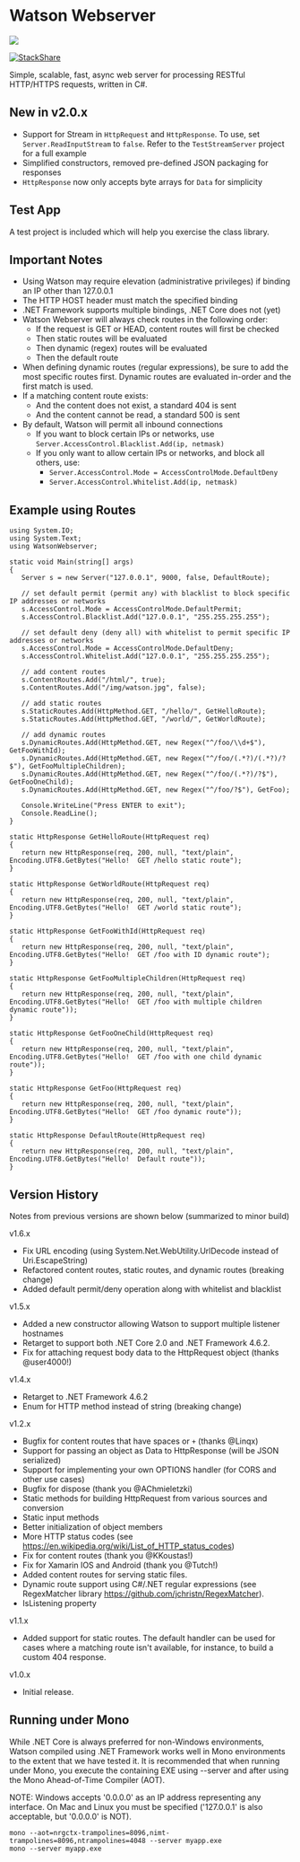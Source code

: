 # Watson Webserver

[![][nuget-img]][nuget]

[nuget]:     https://www.nuget.org/packages/Watson/
[nuget-img]: https://badge.fury.io/nu/Object.svg
[![StackShare](https://img.shields.io/badge/tech-stack-0690fa.svg?style=flat)](https://stackshare.io/jchristn/watsonwebserver)

Simple, scalable, fast, async web server for processing RESTful HTTP/HTTPS requests, written in C#.

## New in v2.0.x

- Support for Stream in ```HttpRequest``` and ```HttpResponse```.  To use, set ```Server.ReadInputStream``` to ```false```.  Refer to the ```TestStreamServer``` project for a full example
- Simplified constructors, removed pre-defined JSON packaging for responses
- ```HttpResponse``` now only accepts byte arrays for ```Data``` for simplicity

## Test App

A test project is included which will help you exercise the class library.

## Important Notes

- Using Watson may require elevation (administrative privileges) if binding an IP other than 127.0.0.1
- The HTTP HOST header must match the specified binding
- .NET Framework supports multiple bindings, .NET Core does not (yet)
- Watson Webserver will always check routes in the following order:
  - If the request is GET or HEAD, content routes will first be checked
  - Then static routes will be evaluated
  - Then dynamic (regex) routes will be evaluated
  - Then the default route
- When defining dynamic routes (regular expressions), be sure to add the most specific routes first.  Dynamic routes are evaluated in-order and the first match is used.
- If a matching content route exists:
  - And the content does not exist, a standard 404 is sent
  - And the content cannot be read, a standard 500 is sent
- By default, Watson will permit all inbound connections
  - If you want to block certain IPs or networks, use ```Server.AccessControl.Blacklist.Add(ip, netmask)```
  - If you only want to allow certain IPs or networks, and block all others, use:
    - ```Server.AccessControl.Mode = AccessControlMode.DefaultDeny```
    - ```Server.AccessControl.Whitelist.Add(ip, netmask)```
    
## Example using Routes
```
using System.IO;
using System.Text;
using WatsonWebserver;

static void Main(string[] args)
{
   Server s = new Server("127.0.0.1", 9000, false, DefaultRoute);

   // set default permit (permit any) with blacklist to block specific IP addresses or networks
   s.AccessControl.Mode = AccessControlMode.DefaultPermit;
   s.AccessControl.Blacklist.Add("127.0.0.1", "255.255.255.255");  

   // set default deny (deny all) with whitelist to permit specific IP addresses or networks
   s.AccessControl.Mode = AccessControlMode.DefaultDeny;
   s.AccessControl.Whitelist.Add("127.0.0.1", "255.255.255.255");

   // add content routes
   s.ContentRoutes.Add("/html/", true);
   s.ContentRoutes.Add("/img/watson.jpg", false);

   // add static routes
   s.StaticRoutes.Add(HttpMethod.GET, "/hello/", GetHelloRoute);
   s.StaticRoutes.Add(HttpMethod.GET, "/world/", GetWorldRoute);

   // add dynamic routes
   s.DynamicRoutes.Add(HttpMethod.GET, new Regex("^/foo/\\d+$"), GetFooWithId);
   s.DynamicRoutes.Add(HttpMethod.GET, new Regex("^/foo/(.*?)/(.*?)/?$"), GetFooMultipleChildren);
   s.DynamicRoutes.Add(HttpMethod.GET, new Regex("^/foo/(.*?)/?$"), GetFooOneChild);
   s.DynamicRoutes.Add(HttpMethod.GET, new Regex("^/foo/?$"), GetFoo); 

   Console.WriteLine("Press ENTER to exit");
   Console.ReadLine();
}

static HttpResponse GetHelloRoute(HttpRequest req)
{
   return new HttpResponse(req, 200, null, "text/plain", Encoding.UTF8.GetBytes("Hello!  GET /hello static route");
}

static HttpResponse GetWorldRoute(HttpRequest req)
{
   return new HttpResponse(req, 200, null, "text/plain", Encoding.UTF8.GetBytes("Hello!  GET /world static route");
}

static HttpResponse GetFooWithId(HttpRequest req)
{
   return new HttpResponse(req, 200, null, "text/plain", Encoding.UTF8.GetBytes("Hello!  GET /foo with ID dynamic route");
}

static HttpResponse GetFooMultipleChildren(HttpRequest req)
{ 
   return new HttpResponse(req, 200, null, "text/plain", Encoding.UTF8.GetBytes("Hello!  GET /foo with multiple children dynamic route"));
}

static HttpResponse GetFooOneChild(HttpRequest req)
{ 
   return new HttpResponse(req, 200, null, "text/plain", Encoding.UTF8.GetBytes("Hello!  GET /foo with one child dynamic route"));
}

static HttpResponse GetFoo(HttpRequest req)
{ 
   return new HttpResponse(req, 200, null, "text/plain", Encoding.UTF8.GetBytes("Hello!  GET /foo dynamic route"));
}

static HttpResponse DefaultRoute(HttpRequest req)
{
   return new HttpResponse(req, 200, null, "text/plain", Encoding.UTF8.GetBytes("Hello!  Default route"));
}
```
 
## Version History

Notes from previous versions are shown below (summarized to minor build)

v1.6.x

- Fix URL encoding (using System.Net.WebUtility.UrlDecode instead of Uri.EscapeString)
- Refactored content routes, static routes, and dynamic routes (breaking change)
- Added default permit/deny operation along with whitelist and blacklist

v1.5.x

- Added a new constructor allowing Watson to support multiple listener hostnames
- Retarget to support both .NET Core 2.0 and .NET Framework 4.6.2.
- Fix for attaching request body data to the HttpRequest object (thanks @user4000!)

v1.4.x

- Retarget to .NET Framework 4.6.2
- Enum for HTTP method instead of string (breaking change)

v1.2.x

- Bugfix for content routes that have spaces or ```+``` (thanks @Linqx)
- Support for passing an object as Data to HttpResponse (will be JSON serialized)
- Support for implementing your own OPTIONS handler (for CORS and other use cases)
- Bugfix for dispose (thank you @AChmieletzki)
- Static methods for building HttpRequest from various sources and conversion
- Static input methods
- Better initialization of object members
- More HTTP status codes (see https://en.wikipedia.org/wiki/List_of_HTTP_status_codes)
- Fix for content routes (thank you @KKoustas!)
- Fix for Xamarin IOS and Android (thank you @Tutch!)
- Added content routes for serving static files.
- Dynamic route support using C#/.NET regular expressions (see RegexMatcher library https://github.com/jchristn/RegexMatcher).
- IsListening property

v1.1.x

- Added support for static routes.  The default handler can be used for cases where a matching route isn't available, for instance, to build a custom 404 response.

v1.0.x

- Initial release.

## Running under Mono

While .NET Core is always preferred for non-Windows environments, Watson compiled using .NET Framework works well in Mono environments to the extent that we have tested it. It is recommended that when running under Mono, you execute the containing EXE using --server and after using the Mono Ahead-of-Time Compiler (AOT).

NOTE: Windows accepts '0.0.0.0' as an IP address representing any interface.  On Mac and Linux you must be specified ('127.0.0.1' is also acceptable, but '0.0.0.0' is NOT).

```
mono --aot=nrgctx-trampolines=8096,nimt-trampolines=8096,ntrampolines=4048 --server myapp.exe
mono --server myapp.exe
```